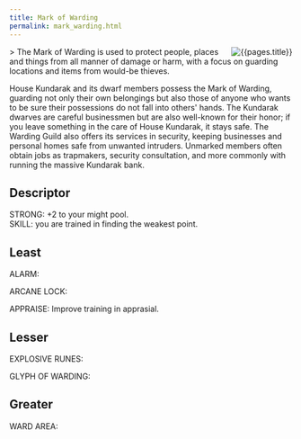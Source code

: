 ```yaml
---
title: Mark of Warding
permalink: mark_warding.html
---
```

<img src="images/dragonmarks/{{page.title}}.jpg" alt='{{pages.title}}' style="float:right">
> The Mark of Warding is used to protect people, places and things from all manner of damage or harm, with a focus on guarding locations and items from would-be thieves.

House Kundarak and its dwarf members possess the Mark of Warding, guarding not only their own belongings but also those of anyone who wants to be sure their possessions do not fall into others' hands. The Kundarak dwarves are careful businessmen but are also well-known for their honor; if you leave something in the care of House Kundarak, it stays safe. The Warding Guild also offers its services in security, keeping businesses and personal homes safe from unwanted intruders. Unmarked members often obtain jobs as trapmakers, security consultation, and more commonly with running the massive Kundarak bank.

## Descriptor
STRONG: +2 to your might pool.  
SKILL: you are trained in finding the weakest point.

## Least
ALARM: 

ARCANE LOCK: 

APPRAISE: Improve training in apprasial.

## Lesser
EXPLOSIVE RUNES: 

GLYPH OF WARDING: 

## Greater
WARD AREA: 